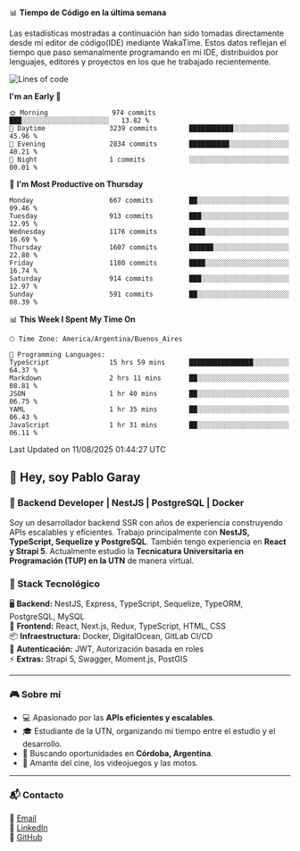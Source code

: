 📊 **Tiempo de Código en la última semana**

Las estadísticas mostradas a continuación han sido tomadas directamente desde mi editor de código(IDE) mediante WakaTime. Estos datos reflejan el tiempo que paso semanalmente programando en mi IDE, distribuidos por lenguajes, editores y proyectos en los que he trabajado recientemente.

<!--START_SECTION:waka-->
![Lines of code](https://img.shields.io/badge/From%20Hello%20World%20I%27ve%20Written-9.8%20million%20lines%20of%20code-blue)

**I'm an Early 🐤** 

```text
🌞 Morning                974 commits         ███░░░░░░░░░░░░░░░░░░░░░░   13.82 % 
🌆 Daytime                3239 commits        ███████████░░░░░░░░░░░░░░   45.96 % 
🌃 Evening                2834 commits        ██████████░░░░░░░░░░░░░░░   40.21 % 
🌙 Night                  1 commits           ░░░░░░░░░░░░░░░░░░░░░░░░░   00.01 % 
```
📅 **I'm Most Productive on Thursday** 

```text
Monday                   667 commits         ██░░░░░░░░░░░░░░░░░░░░░░░   09.46 % 
Tuesday                  913 commits         ███░░░░░░░░░░░░░░░░░░░░░░   12.95 % 
Wednesday                1176 commits        ████░░░░░░░░░░░░░░░░░░░░░   16.69 % 
Thursday                 1607 commits        ██████░░░░░░░░░░░░░░░░░░░   22.80 % 
Friday                   1180 commits        ████░░░░░░░░░░░░░░░░░░░░░   16.74 % 
Saturday                 914 commits         ███░░░░░░░░░░░░░░░░░░░░░░   12.97 % 
Sunday                   591 commits         ██░░░░░░░░░░░░░░░░░░░░░░░   08.39 % 
```


📊 **This Week I Spent My Time On** 

```text
🕑︎ Time Zone: America/Argentina/Buenos_Aires

💬 Programming Languages: 
TypeScript               15 hrs 59 mins      ████████████████░░░░░░░░░   64.37 % 
Markdown                 2 hrs 11 mins       ██░░░░░░░░░░░░░░░░░░░░░░░   08.81 % 
JSON                     1 hr 40 mins        ██░░░░░░░░░░░░░░░░░░░░░░░   06.75 % 
YAML                     1 hr 35 mins        ██░░░░░░░░░░░░░░░░░░░░░░░   06.43 % 
JavaScript               1 hr 31 mins        ██░░░░░░░░░░░░░░░░░░░░░░░   06.11 % 
```


 Last Updated on 11/08/2025 01:44:27 UTC
<!--END_SECTION:waka-->

## 👾 Hey, soy Pablo Garay  
### 🚀 Backend Developer | NestJS | PostgreSQL | Docker

Soy un desarrollador backend SSR con años de experiencia construyendo APIs escalables y eficientes. Trabajo principalmente con **NestJS, TypeScript, Sequelize y PostgreSQL**. También tengo experiencia en **React y Strapi 5**. Actualmente estudio la **Tecnicatura Universitaria en Programación (TUP) en la UTN** de manera virtual.  

### 💾 Stack Tecnológico

🖥 **Backend:** NestJS, Express, TypeScript, Sequelize, TypeORM, PostgreSQL, MySQL  
🎨 **Frontend:** React, Next.js, Redux, TypeScript, HTML, CSS  
📦 **Infraestructura:** Docker, DigitalOcean, GitLab CI/CD  
🔐 **Autenticación:** JWT, Autorización basada en roles  
⚡ **Extras:** Strapi 5, Swagger, Moment.js, PostGIS  

---

### 🎮 Sobre mí

- 💻 Apasionado por las **APIs eficientes y escalables**.  
- 🎓 Estudiante de la UTN, organizando mi tiempo entre el estudio y el desarrollo.  
- 📍 Buscando oportunidades en **Córdoba, Argentina**.  
- 🎥 Amante del cine, los videojuegos y las motos.  

---

### 📬 Contacto
📧 [Email](mailto:pablo.garay.dev@gmail.com)  
🔗 [LinkedIn](https://www.linkedin.com/in/pablo-garay-dev/)  
🐙 [GitHub](https://github.com/814942)  

